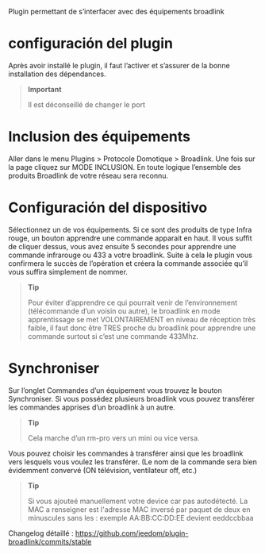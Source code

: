 Plugin permettant de s’interfacer avec des équipements broadlink

configuración del plugin
=======================

Après avoir installé le plugin, il faut l’activer et s’assurer de la
bonne installation des dépendances.

> **Important**
>
> Il est déconseillé de changer le port

Inclusion des équipements 
=========================

Aller dans le menu Plugins &gt; Protocole Domotique &gt; Broadlink. Une
fois sur la page cliquez sur MODE INCLUSION. En toute logique l’ensemble
des produits Broadlink de votre réseau sera reconnu.

Configuración del dispositivo
=============================

Sélectionnez un de vos équipements. Si ce sont des produits de type
Infra rouge, un bouton apprendre une commande apparait en haut. Il vous
suffit de cliquer dessus, vous avez ensuite 5 secondes pour apprendre
une commande infrarouge ou 433 a votre broadlink. Suite à cela le plugin
vous confirmera le succès de l’opération et créera la commande associée
qu’il vous suffira simplement de nommer.

> **Tip**
>
> Pour éviter d’apprendre ce qui pourrait venir de l’environnement
> (télécommande d’un voisin ou autre), le broadlink en mode
> apprentissage se met VOLONTAIREMENT en niveau de réception très
> faible, il faut donc être TRES proche du broadlink pour apprendre une
> commande surtout si c’est une commande 433Mhz.

Synchroniser 
============

Sur l’onglet Commandes d’un équipement vous trouvez le bouton
Synchroniser. Si vous possédez plusieurs broadlink vous pouvez
transférer les commandes apprises d’un broadlink à un autre.

> **Tip**
>
> Cela marche d’un rm-pro vers un mini ou vice versa.

Vous pouvez choisir les commandes à transférer ainsi que les broadlink
vers lesquels vous voulez les transférer. (Le nom de la commande sera
bien évidemment convervé (ON télévision, ventilateur off, etc.)

> **Tip**
>
> Si vous ajouteé manuellement votre device car pas autodétecté. La MAC a renseigner est 
> l'adresse MAC inversé par paquet de deux en minuscules sans les : exemple AA:BB:CC:DD:EE
> devient eeddccbbaa

Changelog détaillé :
<https://github.com/jeedom/plugin-broadlink/commits/stable>
